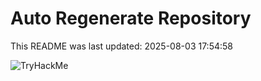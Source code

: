 # Auto Regenerate Repository

This README was last updated: 2025-08-03 17:54:58

 ![TryHackMe](https://tryhackme.com/badge/533634)